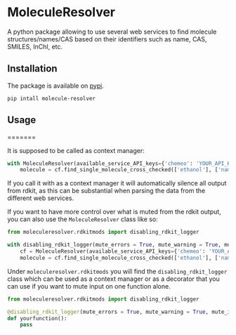 # MoleculeResolver

A python package allowing to use several web services to find molecule structures/names/CAS based on their identifiers such as name, CAS, SMILES, InChI, etc.


## Installation

The package is available on [pypi](https://pypi.org/project/molecule-resolver/).

```
pip intall molecule-resolver
```

## Usage
=======

It is supposed to be called as context manager:

```python
with MoleculeResolver(available_service_API_keys={'chemeo': 'YOUR_API_KEY'}) as cf:
    molecule = cf.find_single_molecule_cross_checked(['ethanol'], ['name'], minimum_number_of_cross_checks=1)
```

If you call it with as a context manager it will automatically silence all output from rdkit, as this can be substantial when parsing the data from the different web services.

If you want to have more control over what is muted from the rdkit output, you can also use the `MoleculeResolver` class like so:

```python
from moleculeresolver.rdkitmods import disabling_rdkit_logger

with disabling_rdkit_logger(mute_errors = True, mute_warning = True, mute_info = True, mute_debug = True):
    cf = MoleculeResolver(available_service_API_keys={'chemeo': 'YOUR_API_KEY'})
    molecule = cf.find_single_molecule_cross_checked(['ethanol'], ['name'], minimum_number_of_cross_checks=1)
```

Under `moleculeresolver.rdkitmods` you will find the `disabling_rdkit_logger` class which can be used as a context manager or as a decorator that you can use if you want to mute input on one function alone.

```python
from moleculeresolver.rdkitmods import disabling_rdkit_logger

@disabling_rdkit_logger(mute_errors = True, mute_warning = True, mute_info = True, mute_debug = True)
def yourfunction():
    pass
```